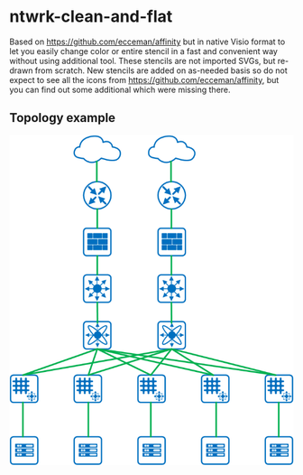# ntwrk-clean-and-flat
Based on https://github.com/ecceman/affinity but in native Visio format to let you easily change color or entire stencil in a fast and convenient way without using additional tool. These stencils are not imported SVGs, but re-drawn from scratch.
New stencils are added on as-needed basis so do not expect to see all the icons from https://github.com/ecceman/affinity, but you can find out some additional which were missing there.


## Topology example
![alt text](https://github.com/DukeNuke3D/ntwrk-clean-and-flat/blob/main/Example.png)
